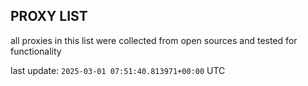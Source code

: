## PROXY LIST

all proxies in this list were collected from open sources and tested for functionality

last update: `2025-03-01 07:51:40.813971+00:00` UTC